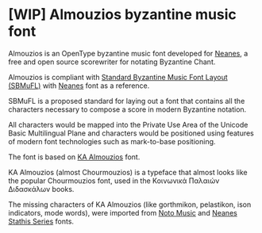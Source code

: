 # [WIP] Almouzios byzantine music font

Almouzios is an OpenType byzantine music font developed for [Neanes](https://neanes.github.io/neanes/), a free and open source scorewriter for notating Byzantine Chant.

Almouzios is compliant with [Standard Byzantine Music Font Layout (SBMuFL)](https://neanes.github.io/sbmufl/) with [Neanes](https://github.com/neanes/sbmufl/blob/master/sources/Neanes.sfd) font as a reference.

SBMuFL is a proposed standard for laying out a font that contains all the characters necessary to compose a score in modern Byzantine notation.

All characters would be mapped into the Private Use Area of the Unicode Basic Multilingual Plane and characters would be positioned using features of modern font technologies such as mark-to-base positioning.

The font is based on [KA Almouzios](https://github.com/t-bullock/KA-Almouzios) font.

KA Almouzios (almost Chourmouzios) is a typeface that almost looks like the popular Chourmouzios font, used in the Κοινωνικά Παλαιών Διδασκάλων books.

The missing characters of KA Almouzios (like gorthmikon, pelastikon, ison indicators, mode words), were imported from [Noto Music](https://github.com/notofonts/music) and [Neanes Stathis Series](https://github.com/neanes/neanes-StathisSeriesFont) fonts.